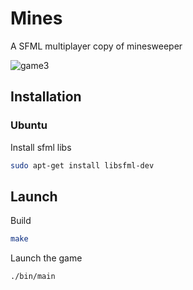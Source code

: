 # Mines
A SFML multiplayer copy of minesweeper

![game3](https://user-images.githubusercontent.com/43299351/221378722-4018794f-da8f-476f-9f66-92c9e3e11cef.png)

## Installation
### Ubuntu 
Install sfml libs
```bash
sudo apt-get install libsfml-dev
```

## Launch
Build
```bash
make
```
Launch the game
```bash
./bin/main
```
